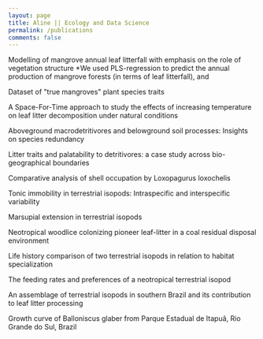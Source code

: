 ```yaml
---
layout: page
title: Aline || Ecology and Data Science
permalink: /publications
comments: false
---
```


<div class="row justify-content-between">
<div class="col-md-8 pr-5">

<p>
Modelling of mangrove annual leaf litterfall with emphasis on the role of vegetation structure
*We used PLS-regression to predict the annual production of mangrove forests (in terms of leaf litterfall), and </i>

Dataset of "true mangroves" plant species traits


A Space-For-Time approach to study the effects of increasing temperature on leaf litter decomposition under natural conditions


Aboveground macrodetritivores and belowground soil processes: Insights on species redundancy  

Litter traits and palatability to detritivores: a case study across bio-geographical boundaries

Comparative analysis of shell occupation by Loxopagurus loxochelis

Tonic immobility in terrestrial isopods: Intraspecific and interspecific variability

Marsupial extension in terrestrial isopods

Neotropical woodlice colonizing pioneer leaf-litter in a coal residual disposal environment

Life history comparison of two terrestrial isopods in relation to habitat specialization

The feeding rates and preferences of a neotropical terrestrial isopod

An assemblage of terrestrial isopods in southern Brazil and its contribution to leaf litter processing

Growth curve of Balloniscus glaber from Parque Estadual de Itapuã, Rio Grande do Sul, Brazil



</p>


</div>


</div>
